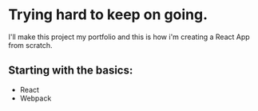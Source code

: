 # Trying hard to keep on going.

I'll make this project my portfolio and this is how i'm creating a React App from scratch.

## Starting with the basics:
- React
- Webpack